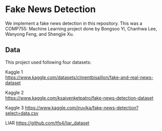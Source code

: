 # Fake News Detection

We implement a fake news detection in this repository. This was a COMP755: Machine Learning project done by Bongsoo Yi, Chanhwa Lee, Wanyong Feng, and Shengjie Xu.


## Data

This project used following four datasets:

Kaggle 1   
https://www.kaggle.com/datasets/clmentbisaillon/fake-and-real-news-dataset

Kaggle 2           
https://www.kaggle.com/ksaivenketpatro/fake-news-detection-dataset

Kaggle 3
https://www.kaggle.com/jruvika/fake-news-detection?select=data.csv

LIAR
https://github.com/tfs4/liar_dataset
